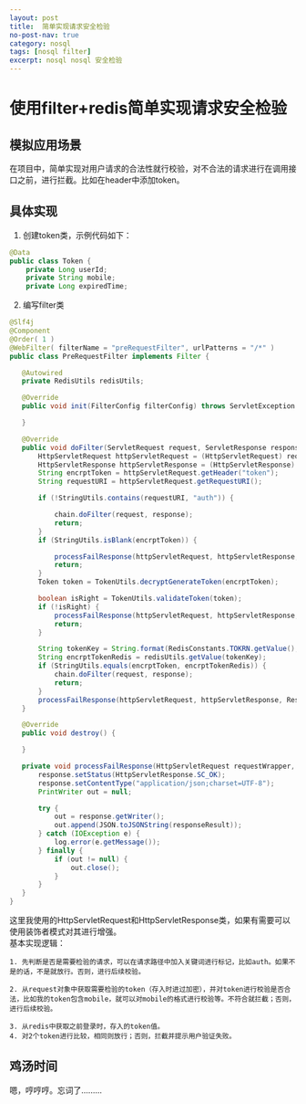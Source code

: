 ```yaml
---
layout: post
title:  简单实现请求安全检验
no-post-nav: true
category: nosql
tags: [nosql filter]
excerpt: nosql nosql 安全检验
---
```

# 使用filter+redis简单实现请求安全检验
## 模拟应用场景
在项目中，简单实现对用户请求的合法性就行校验，对不合法的请求进行在调用接口之前，进行拦截。比如在header中添加token。
## 具体实现
1. 创建token类，示例代码如下：
```java
@Data
public class Token {
    private Long userId;
    private String mobile;
    private Long expiredTime;
 ```
 2. 编写filter类
 ```java
 @Slf4j
@Component
@Order( 1 )
@WebFilter( filterName = "preRequestFilter", urlPatterns = "/*" )
public class PreRequestFilter implements Filter {

    @Autowired
    private RedisUtils redisUtils;

    @Override
    public void init(FilterConfig filterConfig) throws ServletException {

    }

    @Override
    public void doFilter(ServletRequest request, ServletResponse response, FilterChain chain) throws IOException, ServletException {
        HttpServletRequest httpServletRequest = (HttpServletRequest) request;
        HttpServletResponse httpServletResponse = (HttpServletResponse) response;
        String encrptToken = httpServletRequest.getHeader("token");
        String requestURI = httpServletRequest.getRequestURI();

        if (!StringUtils.contains(requestURI, "auth")) {

            chain.doFilter(request, response);
            return;
        }
        if (StringUtils.isBlank(encrptToken)) {

            processFailResponse(httpServletRequest, httpServletResponse, ResponseResult.buildFail(1001, "用户验证失败！"));
            return;
        }
        Token token = TokenUtils.decryptGenerateToken(encrptToken);

        boolean isRight = TokenUtils.validateToken(token);
        if (!isRight) {
            processFailResponse(httpServletRequest, httpServletResponse, ResponseResult.buildFail(1001, "用户验证失败！"));
            return;
        }

        String tokenKey = String.format(RedisConstants.TOKRN.getValue(), token.getUserId(), token.getMobile());
        String encrptTokenRedis = redisUtils.getValue(tokenKey);
        if (StringUtils.equals(encrptToken, encrptTokenRedis)) {
            chain.doFilter(request, response);
            return;
        }
        processFailResponse(httpServletRequest, httpServletResponse, ResponseResult.buildFail(1001, "用户验证失败！"));
    }

    @Override
    public void destroy() {

    }

    private void processFailResponse(HttpServletRequest requestWrapper, HttpServletResponse response, ResponseResult responseResult) {
        response.setStatus(HttpServletResponse.SC_OK);
        response.setContentType("application/json;charset=UTF-8");
        PrintWriter out = null;

        try {
            out = response.getWriter();
            out.append(JSON.toJSONString(responseResult));
        } catch (IOException e) {
            log.error(e.getMessage());
        } finally {
            if (out != null) {
                out.close();
            }
        }
    }
}
```
这里我使用的HttpServletRequest和HttpServletResponse类，如果有需要可以使用装饰者模式对其进行增强。     
基本实现逻辑：

    1. 先判断是否是需要检验的请求，可以在请求路径中加入关键词进行标记，比如auth。如果不是的话，不是就放行。否则，进行后续校验。     
    
    2. 从request对象中获取需要检验的token（存入时进过加密），并对token进行校验是否合法，比如我的token包含mobile，就可以对mobile的格式进行校验等。不符合就拦截；否则，进行后续校验。
    
    3. 从redis中获取之前登录时，存入的token值。
    4. 对2个token进行比较，相同则放行；否则，拦截并提示用户验证失败。
## 鸡汤时间
嗯，哼哼哼。忘词了.........  
